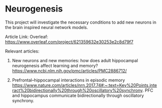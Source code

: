 
# Neurogenesis

This project will investigate the necessary conditions to add new neurons in the brain inspired neural network models.  

Article Link:
Overleaf:
https://www.overleaf.com/project/621359632e30253e2c8d79f7


Relevant articles:

1. New neurons and new memories: how does adult hippocampal neurogenesis affect learning and memory? https://www.ncbi.nlm.nih.gov/pmc/articles/PMC2886712/

2. Prefrontal–hippocampal interactions in episodic memory https://www.nature.com/articles/nrn.2017.74#:~:text=Key%20Points,interact%20bidirectionally%20through%20oscillatory%20synchrony.
PFC and hippocampus communicate bidirectionally through oscillatory synchrony.

